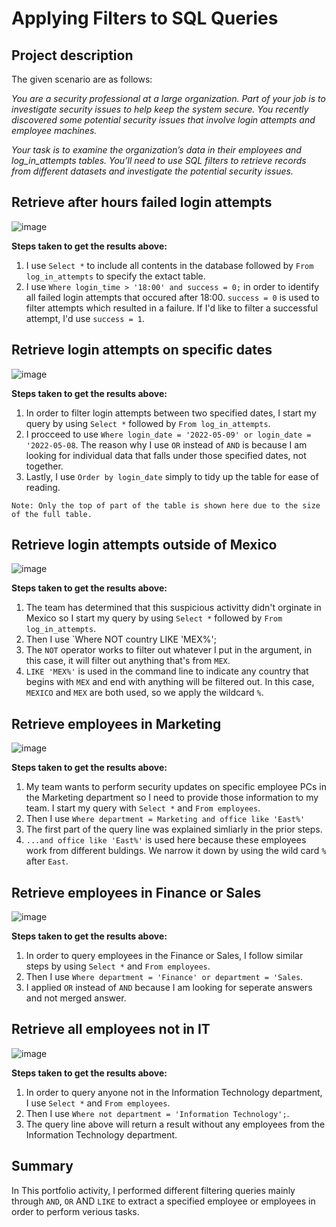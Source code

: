 # Applying Filters to SQL Queries

## Project description

The given scenario are as follows:  

*You are a security professional at a large organization. Part of your job is to investigate security issues to help keep the system secure. You recently discovered some potential security issues that involve login attempts and employee machines.*

*Your task is to examine the organization’s data in their employees and log_in_attempts tables. You’ll need to use SQL filters to retrieve records from different datasets and investigate the potential security issues.*

## Retrieve after hours failed login attempts

![image](https://github.com/jhung-cybersecurity/Portfolio-Activity_6-SQL-Query-Filters/assets/139807613/8d4f5df8-18de-4659-8d81-1558a4444573)

**Steps taken to get the results above:**  

1. I use `Select *` to include all contents in the database followed by `From log_in_attempts` to specify the extact table.
2. I use `Where login_time > '18:00' and success = 0;` in order to identify all failed login attempts that occured after 18:00. `success = 0` is used to filter attempts which resulted in a failure. If I'd like to filter a successful attempt, I'd use `success = 1`.


## Retrieve login attempts on specific dates

![image](https://github.com/jhung-cybersecurity/Portfolio-Activity_6-SQL-Query-Filters/assets/139807613/c593a0c1-e079-479b-b62e-02a2f7d0de96)

**Steps taken to get the results above:**  

1. In order to filter login attempts between two specified dates, I start my query by using `Select *` followed by `From log_in_attempts`.
2. I procceed to use `Where login_date = '2022-05-09' or login_date = '2022-05-08`. The reason why I use `OR` instead of `AND` is because I am looking for individual data that falls under those specified dates, not together.
3. Lastly, I use `Order by login_date` simply to tidy up the table for ease of reading.

```
Note: Only the top of part of the table is shown here due to the size of the full table.
```


## Retrieve login attempts outside of Mexico

![image](https://github.com/jhung-cybersecurity/Portfolio-Activity_6-SQL-Query-Filters/assets/139807613/462cd29b-410e-4c26-b756-3dd9d77e529b)

**Steps taken to get the results above:**  

1. The team has determined that this suspicious activitty didn't orginate in Mexico so I start my query by using `Select *` followed by `From log_in_attempts`.
2. Then I use `Where NOT country LIKE 'MEX%';
3. The `NOT` operator works to filter out whatever I put in the argument, in this case, it will filter out anything that's from `MEX`.
4. `LIKE 'MEX%'` is used in the command line to indicate any country that begins with `MEX` and end with anything will be filtered out. In this case, `MEXICO` and `MEX` are both used, so we apply the wildcard `%`.


## Retrieve employees in Marketing

![image](https://github.com/jhung-cybersecurity/Portfolio-Activity_6-SQL-Query-Filters/assets/139807613/f13f6001-b9ec-4e08-af5f-4453857f470a)


**Steps taken to get the results above:**  

1. My team wants to perform security updates on specific employee PCs in the Marketing department so I need to provide those information to my team. I start my query with `Select *` and `From employees`.
2. Then I use `Where department = Marketing and office like 'East%'`
3. The first part of the query line was explained simliarly in the prior steps.
4. `...and office like 'East%'` is used here because these employees work from different buldings. We narrow it down by using the wild card `%` after `East`. 

## Retrieve employees in Finance or Sales

![image](https://github.com/jhung-cybersecurity/Portfolio-Activity_6-SQL-Query-Filters/assets/139807613/650a1eb6-361a-4946-a0dc-7a6ed07d43a4)

**Steps taken to get the results above:**  

1. In order to query employees in the Finance or Sales, I follow similar steps by using `Select *` and `From employees`.
2. Then I use `Where department = 'Finance' or department = 'Sales`.
3. I applied `OR` instead of `AND` because I am looking for seperate answers and not merged answer.

## Retrieve all employees not in IT

![image](https://github.com/jhung-cybersecurity/Portfolio-Activity_6-SQL-Query-Filters/assets/139807613/82567ace-4e66-492c-99e3-3d883265b625)

**Steps taken to get the results above:**  

1. In order to query anyone not in the Information Technology department, I use `Select *` and `From employees`.
2. Then I use `Where not department = 'Information Technology';`.
3. The query line above will return a result without any employees from the Information Technology department.  


## Summary 

In This portfolio activity, I performed different filtering queries mainly through `AND`, `OR` AND `LIKE` to extract a specified employee or employees in order to perform verious tasks. 
